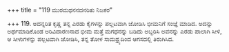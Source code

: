 +++
title = "119 ಮುರಮಥನನದನರಿತು ನಿಜಕರ"

+++
119. ಅದನ್ನರಿತ ಕೃಷ್ಣ ತನ್ನ ಎರಡು ಕೈಗಳನ್ನು ಪಲ್ಲಟವಾಗಿ ಜೋಡಿಸಿ ಭೀಮನಿಗೆ ಸಂಜ್ಞೆ ಮಾಡಿದ. ಅದನ್ನು ಅರ್ಥಮಾಡಿಕೊಂಡ ಅರಿವಿದಾರಣನಾದ ಭೀಮ ಮತ್ತೆ ಮಗಧನನ್ನು ಬಡಿದು ಅಬ್ಬರಿಸಿ ಅವನನ್ನು ಎರಡು ಪಾಲಾಗಿ ಸೀಳಿ, ಆ ಸೀಳುಗಳನ್ನು ಪಲ್ಲಟವಾಗಿ ಜೋಡಿಸಿ, ತನ್ನ ತೋಳ ಸಾಮಥ್ರ್ಯದಿಂದ ಆಗಸದಲ್ಲಿ ತಿರುಗಿಸಿದ.